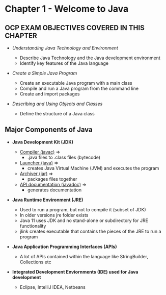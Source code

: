 # Chapter 1 - Welcome to Java

## OCP EXAM OBJECTIVES COVERED IN THIS CHAPTER

* *Understanding Java Technology and Environment*
  
  * Describe Java Technology and the Java development environment
  * Identify key features of the Java language

* *Create a Simple Java Program*
  
  * Create an executable Java program with a main class
  * Compile and run a Java program from the command line
  * Create and import packages

* *Describing and Using Objects and Classes*
  
  * Define the structure of a Java class

## Major Components of Java

* **Java Development Kit (JDK)**
  
  * <u>Compiler (javac)</u> =>
    * .java files to .class files (bytecode)
  * <u>Launcher (java)</u> =>
    * creates Java Virtual Machine (JVM) and executes the program
  * <u>Archiver (jar)</u> =>
    * packages files together
  * <u>API documentation (javadoc)</u> =>
    * generates documentation

* **Java Runtime Environment (JRE)**
  
  * Used to run a program, but not to compile it (subset of JDK)
  * In older versions jre folder exists
  * Java 11 uses JDK and no stand-alone or subdirectory for JRE functionality
  * jlink creates executable that contains the pieces of the JRE to run a program

* **Java Application Programming Interfaces (APIs)**
  
  * A lot of APIs contained within the language like StringBuilder, Collections etc

* **Integrated Development Enviornments (IDE) used for Java development**
  
  * Eclipse, IntelliJ IDEA, Netbeans
